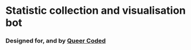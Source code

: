 # Statistic collection and visualisation bot
### Designed for, and by [Queer Coded](https://queercoded.dev)
